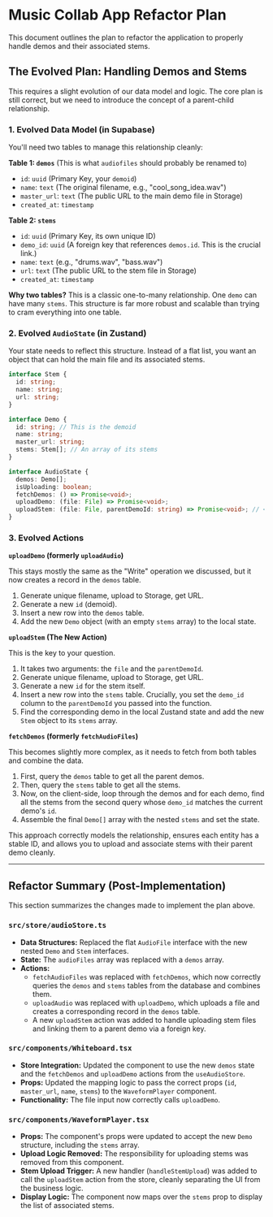 # Music Collab App Refactor Plan

This document outlines the plan to refactor the application to properly handle demos and their associated stems.

## The Evolved Plan: Handling Demos and Stems

This requires a slight evolution of our data model and logic. The core plan is still correct, but we need to introduce the concept of a parent-child relationship.

### 1. Evolved Data Model (in Supabase)

You'll need two tables to manage this relationship cleanly:

**Table 1: `demos`** (This is what `audiofiles` should probably be renamed to)

*   `id`: `uuid` (Primary Key, your `demoid`)
*   `name`: `text` (The original filename, e.g., "cool_song_idea.wav")
*   `master_url`: `text` (The public URL to the main demo file in Storage)
*   `created_at`: `timestamp`

**Table 2: `stems`**

*   `id`: `uuid` (Primary Key, its own unique ID)
*   `demo_id`: `uuid` (A foreign key that references `demos.id`. This is the crucial link.)
*   `name`: `text` (e.g., "drums.wav", "bass.wav")
*   `url`: `text` (The public URL to the stem file in Storage)
*   `created_at`: `timestamp`

**Why two tables?** This is a classic one-to-many relationship. One `demo` can have many `stems`. This structure is far more robust and scalable than trying to cram everything into one table.

### 2. Evolved `AudioState` (in Zustand)

Your state needs to reflect this structure. Instead of a flat list, you want an object that can hold the main file and its associated stems.

```typescript
interface Stem {
  id: string;
  name: string;
  url: string;
}

interface Demo {
  id: string; // This is the demoid
  name: string;
  master_url: string;
  stems: Stem[]; // An array of its stems
}

interface AudioState {
  demos: Demo[];
  isUploading: boolean;
  fetchDemos: () => Promise<void>;
  uploadDemo: (file: File) => Promise<void>;
  uploadStem: (file: File, parentDemoId: string) => Promise<void>; // <-- New Action
}
```

### 3. Evolved Actions

**`uploadDemo` (formerly `uploadAudio`)**

This stays mostly the same as the "Write" operation we discussed, but it now creates a record in the `demos` table.

1.  Generate unique filename, upload to Storage, get URL.
2.  Generate a new `id` (demoid).
3.  Insert a new row into the `demos` table.
4.  Add the new `Demo` object (with an empty `stems` array) to the local state.

**`uploadStem` (The New Action)**

This is the key to your question.

1.  It takes two arguments: the `file` and the `parentDemoId`.
2.  Generate unique filename, upload to Storage, get URL.
3.  Generate a new `id` for the stem itself.
4.  Insert a new row into the `stems` table. Crucially, you set the `demo_id` column to the `parentDemoId` you passed into the function.
5.  Find the corresponding demo in the local Zustand state and add the new `Stem` object to its `stems` array.

**`fetchDemos` (formerly `fetchAudioFiles`)**

This becomes slightly more complex, as it needs to fetch from both tables and combine the data.

1.  First, query the `demos` table to get all the parent demos.
2.  Then, query the `stems` table to get all the stems.
3.  Now, on the client-side, loop through the demos and for each demo, find all the stems from the second query whose `demo_id` matches the current demo's `id`.
4.  Assemble the final `Demo[]` array with the nested `stems` and set the state.

This approach correctly models the relationship, ensures each entity has a stable ID, and allows you to upload and associate stems with their parent demo cleanly.

---

## Refactor Summary (Post-Implementation)

This section summarizes the changes made to implement the plan above.

### `src/store/audioStore.ts`

*   **Data Structures:** Replaced the flat `AudioFile` interface with the new nested `Demo` and `Stem` interfaces.
*   **State:** The `audioFiles` array was replaced with a `demos` array.
*   **Actions:**
    *   `fetchAudioFiles` was replaced with `fetchDemos`, which now correctly queries the `demos` and `stems` tables from the database and combines them.
    *   `uploadAudio` was replaced with `uploadDemo`, which uploads a file and creates a corresponding record in the `demos` table.
    *   A new `uploadStem` action was added to handle uploading stem files and linking them to a parent demo via a foreign key.

### `src/components/Whiteboard.tsx`

*   **Store Integration:** Updated the component to use the new `demos` state and the `fetchDemos` and `uploadDemo` actions from the `useAudioStore`.
*   **Props:** Updated the mapping logic to pass the correct props (`id`, `master_url`, `name`, `stems`) to the `WaveformPlayer` component.
*   **Functionality:** The file input now correctly calls `uploadDemo`.

### `src/components/WaveformPlayer.tsx`

*   **Props:** The component's props were updated to accept the new `Demo` structure, including the `stems` array.
*   **Upload Logic Removed:** The responsibility for uploading stems was removed from this component.
*   **Stem Upload Trigger:** A new handler (`handleStemUpload`) was added to call the `uploadStem` action from the store, cleanly separating the UI from the business logic.
*   **Display Logic:** The component now maps over the `stems` prop to display the list of associated stems.
